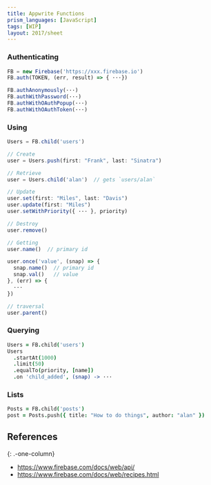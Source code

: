 ```yaml
---
title: Appwrite Functions
prism_languages: [JavaScript]
tags: [WIP]
layout: 2017/sheet
---
```


### Authenticating

```js
FB = new Firebase('https://xxx.firebase.io')
FB.auth(TOKEN, (err, result) => { ···})
```

```js
FB.authAnonymously(···)
FB.authWithPassword(···)
FB.authWithOAuthPopup(···)
FB.authWithOAuthToken(···)
```

### Using

```js
Users = FB.child('users')
```

```js
// Create
user = Users.push(first: "Frank", last: "Sinatra")
```

```js
// Retrieve
user = Users.child('alan')  // gets `users/alan`
```

```js
// Update
user.set(first: "Miles", last: "Davis")
user.update(first: "Miles")
user.setWithPriority({ ··· }, priority)
```

```js
// Destroy
user.remove()
```

```js
// Getting
user.name()  // primary id

user.once('value', (snap) => {
  snap.name()  // primary id
  snap.val()   // value
}, (err) => {
  ···
})
```

```js
// traversal
user.parent()
```

### Querying

```coffeescript
Users = FB.child('users')
Users
  .startAt(1000)
  .limit(50)
  .equalTo(priority, [name])
  .on 'child_added', (snap) -> ···
```
### Lists

```coffeescript
Posts = FB.child('posts')
post = Posts.push({ title: "How to do things", author: "alan" })
```

## References
{: .-one-column}

* <https://www.firebase.com/docs/web/api/>
* <https://www.firebase.com/docs/web/recipes.html>